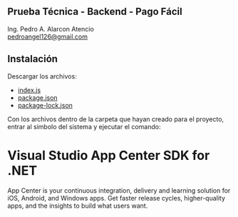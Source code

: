 ## Prueba Técnica - Backend - Pago Fácil
Ing. Pedro A. Alarcon Atencio <br>
pedroangel126@gmail.com

## Instalación
Descargar los archivos: 

- <a href="https://github.com/pedroangel/PagoFacil/blob/master/index.js" target="_blank">index.js</a>
- <a href="https://github.com/pedroangel/PagoFacil/blob/master/package.json" target="_blank">package.json</a>
- <a href="https://github.com/pedroangel/PagoFacil/blob/master/package-lock.json" target="_blank">package-lock.json</a>

Con los archivos dentro de la carpeta que hayan creado para el proyecto, entrar al simbolo del sistema y ejecutar el comando:

# Visual Studio App Center SDK for .NET
App Center is your continuous integration, delivery and learning solution for iOS, Android, and Windows apps.
Get faster release cycles, higher-quality apps, and the insights to build what users want.

